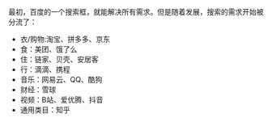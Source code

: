 最初，百度的一个搜索框，就能解决所有需求。但是随着发展，搜索的需求开始被分流了：

- 衣/购物:淘宝、拼多多、京东
- 食：美团、饿了么
- 住：链家、贝壳、安居客
- 行：滴滴、携程
- 音乐：网易云、QQ、酷狗
- 财经：雪球
- 视频：B站、爱优腾、抖音
- 通用类目：知乎
